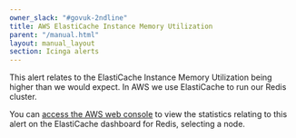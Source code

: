 ```yaml
---
owner_slack: "#govuk-2ndline"
title: AWS ElastiCache Instance Memory Utilization
parent: "/manual.html"
layout: manual_layout
section: Icinga alerts
---
```


This alert relates to the ElastiCache Instance Memory Utilization being higher than we would expect. In AWS we use ElastiCache to run our Redis cluster.

You can [access the AWS web console][] to view the statistics relating to this alert on the ElastiCache dashboard for Redis, selecting a node.

[access the AWS web console]: https://eu-west-1.console.aws.amazon.com/elasticache/home?region=eu-west-1
